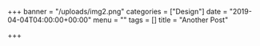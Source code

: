 +++
banner = "/uploads/img2.png"
categories = ["Design"]
date = "2019-04-04T04:00:00+00:00"
menu = ""
tags = []
title = "Another Post"

+++
